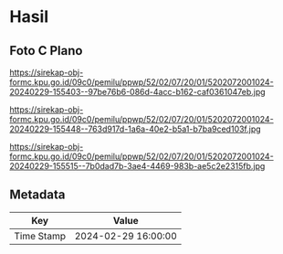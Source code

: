 # Hasil

## Foto C Plano

https://sirekap-obj-formc.kpu.go.id/09c0/pemilu/ppwp/52/02/07/20/01/5202072001024-20240229-155403--97be76b6-086d-4acc-b162-caf0361047eb.jpg

https://sirekap-obj-formc.kpu.go.id/09c0/pemilu/ppwp/52/02/07/20/01/5202072001024-20240229-155448--763d917d-1a6a-40e2-b5a1-b7ba9ced103f.jpg

https://sirekap-obj-formc.kpu.go.id/09c0/pemilu/ppwp/52/02/07/20/01/5202072001024-20240229-155515--7b0dad7b-3ae4-4469-983b-ae5c2e2315fb.jpg


## Metadata

| Key        | Value               |
| ---------- | ------------------- |
| Time Stamp | 2024-02-29 16:00:00 |



